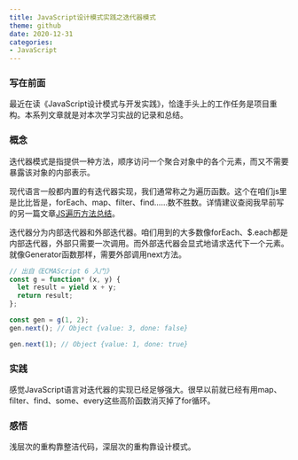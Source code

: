 ```yaml
---
title: JavaScript设计模式实践之迭代器模式
theme: github
date: 2020-12-31
categories: 
- JavaScript
---
```

### 写在前面
最近在读《JavaScript设计模式与开发实践》，恰逢手头上的工作任务是项目重构。本系列文章就是对本次学习实战的记录和总结。
### 概念

迭代器模式是指提供一种方法，顺序访问一个聚合对象中的各个元素，而又不需要暴露该对象的内部表示。

现代语言一般都内置的有迭代器实现，我们通常称之为遍历函数。这个在咱们js里是比比皆是，forEach、map、filter、find……数不胜数。详情建议查阅我早前写的另一篇文章[JS遍历方法总结](https://juejin.cn/post/6844903736880414734)。

迭代器分为内部迭代器和外部迭代器。咱们用到的大多数像forEach、$.each都是内部迭代器，外部只需要一次调用。而外部迭代器会显式地请求迭代下一个元素。就像Generator函数那样，需要外部调用next方法。

``` js
// 出自《ECMAScript 6 入门》 
const g = function* (x, y) {
  let result = yield x + y;
  return result;
};

const gen = g(1, 2);
gen.next(); // Object {value: 3, done: false}

gen.next(1); // Object {value: 1, done: true}
```

### 实践

感觉JavaScript语言对迭代器的实现已经足够强大。很早以前就已经有用map、filter、find、some、every这些高阶函数消灭掉了for循环。

### 感悟

浅层次的重构靠整洁代码，深层次的重构靠设计模式。

